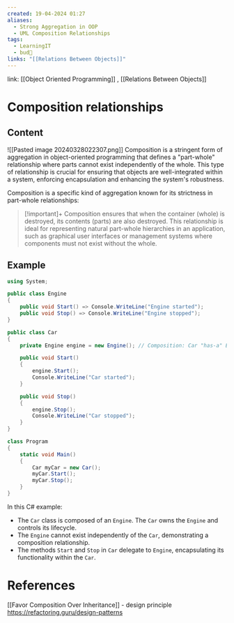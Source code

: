 ```yaml
---
created: 19-04-2024 01:27
aliases:
  - Strong Aggregation in OOP
  - UML Composition Relationships
tags:
  - LearningIT
  - bud🌿
links: "[[Relations Between Objects]]"
---
```


link: [[Object Oriented Programming]] , [[Relations Between Objects]]

# Composition relationships


## Content

![[Pasted image 20240328022307.png]]
Composition is a stringent form of aggregation in object-oriented programming that defines a "part-whole" relationship where parts cannot exist independently of the whole. This type of relationship is crucial for ensuring that objects are well-integrated within a system, enforcing encapsulation and enhancing the system's robustness.

Composition is a specific kind of aggregation known for its strictness in part-whole relationships:

> [!important]+ 
> Composition ensures that when the container (whole) is destroyed, its contents (parts) are also destroyed. This relationship is ideal for representing natural part-whole hierarchies in an application, such as graphical user interfaces or management systems where components must not exist without the whole.

## Example

``` csharp
using System;

public class Engine
{
    public void Start() => Console.WriteLine("Engine started");
    public void Stop() => Console.WriteLine("Engine stopped");
}

public class Car
{
    private Engine engine = new Engine(); // Composition: Car "has-a" Engine

    public void Start()
    {
        engine.Start();
        Console.WriteLine("Car started");
    }

    public void Stop()
    {
        engine.Stop();
        Console.WriteLine("Car stopped");
    }
}

class Program
{
    static void Main()
    {
        Car myCar = new Car();
        myCar.Start();
        myCar.Stop();
    }
}

```

In this C# example:

- The `Car` class is composed of an `Engine`. The `Car` owns the `Engine` and controls its lifecycle.
- The `Engine` cannot exist independently of the `Car`, demonstrating a composition relationship.
- The methods `Start` and `Stop` in `Car` delegate to `Engine`, encapsulating its functionality within the `Car`.

# References

[[Favor Composition Over Inheritance]] - design principle 
https://refactoring.guru/design-patterns

